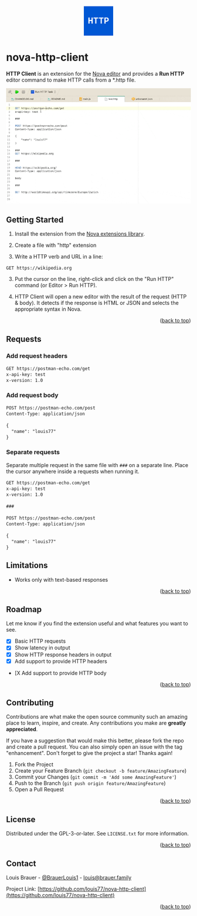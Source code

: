 <a name="readme-top"></a>

<br />
<div align="center">
  <a href="https://github.com/louis77/nova-http-client">
	<img src="extension.png" alt="Logo" width="80" height="80">
  </a>
</div>

# nova-http-client

**HTTP Client** is an extension for the [Nova editor](https://nova.app) and provides a **Run HTTP** editor command to make HTTP calls from a *.http file.

![](https://raw.githubusercontent.com/louis77/nova-http-client/main/screenshot1.gif)

## Getting Started

1. Install the extension from the [Nova extensions library](https://extensions.panic.com/extensions/louis77/louis77.http-client/).

1. Create a file with "http" extension

2. Write a HTTP verb and URL in a line:

```
GET https://wikipedia.org
```

3. Put the cursor on the line, right-click and click on the "Run HTTP" command (or Editor > Run HTTP).

4. HTTP Client will open a new editor with the result of the request (HTTP & body). It detects if the response is HTML or JSON and selects the appropriate syntax in Nova.

<p align="right">(<a href="#readme-top">back to top</a>)</p>

## Requests

### Add request headers

```
GET https://postman-echo.com/get
x-api-key: test
x-version: 1.0
```

### Add request body

```
POST https://postman-echo.com/post
Content-Type: application/json

{
  "name": "louis77"
}
```

### Separate requests

Separate multiple request in the same file with `###` on a separate line.
Place the cursor anywhere inside a requests when running it.

```
GET https://postman-echo.com/get
x-api-key: test
x-version: 1.0

###

POST https://postman-echo.com/post
Content-Type: application/json

{
  "name": "louis77"
}
```

## Limitations

- Works only with text-based responses

<p align="right">(<a href="#readme-top">back to top</a>)</p>


## Roadmap

Let me know if you find the extension useful and what features you want to see.

- [X] Basic HTTP requests 
- [X] Show latency in output
- [X] Show HTTP response headers in output
- [X] Add support to provide HTTP headers
- [X Add support to provide HTTP body


<p align="right">(<a href="#readme-top">back to top</a>)</p>


## Contributing

Contributions are what make the open source community such an amazing place to learn, inspire, and create. Any contributions you make are **greatly appreciated**.

If you have a suggestion that would make this better, please fork the repo and create a pull request. You can also simply open an issue with the tag "enhancement".
Don't forget to give the project a star! Thanks again!

1. Fork the Project
2. Create your Feature Branch (`git checkout -b feature/AmazingFeature`)
3. Commit your Changes (`git commit -m 'Add some AmazingFeature'`)
4. Push to the Branch (`git push origin feature/AmazingFeature`)
5. Open a Pull Request

<p align="right">(<a href="#readme-top">back to top</a>)</p>


## License

Distributed under the GPL-3-or-later. See `LICENSE.txt` for more information.

<p align="right">(<a href="#readme-top">back to top</a>)</p>


<!-- CONTACT -->
## Contact

Louis Brauer - [@BrauerLouis1](https://twitter.com/BrauerLouis1) - louis@brauer.family

Project Link: [https://github.com/louis77/nova-http-client](https://github.com/louis77/nova-http-client)

<p align="right">(<a href="#readme-top">back to top</a>)</p>